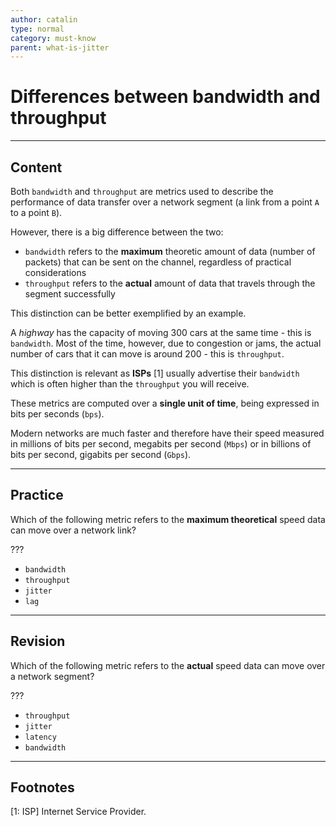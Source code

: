 ```yaml
---
author: catalin
type: normal
category: must-know
parent: what-is-jitter
---
```


# Differences between bandwidth and throughput


---

## Content

Both `bandwidth`  and `throughput` are metrics used to describe the performance of data transfer over a network segment (a link from a point `A` to a point `B`).

However, there is a big difference between the two:

* `bandwidth` refers to the **maximum** theoretic amount of data (number of packets) that can be sent on the channel, regardless of practical considerations
* `throughput` refers to the **actual** amount of data that travels through the segment successfully

This distinction can be better exemplified by an example.

A *highway* has the capacity of moving 300 cars at the same time - this is `bandwidth`. Most of the time, however, due to congestion or jams, the actual number of cars that it can move is around 200 - this is `throughput`.

This distinction is relevant as **ISPs** [1] usually advertise their `bandwidth` which is often higher than the `throughput` you will receive.

These metrics are computed over a **single unit of time**, being expressed in bits per seconds (`bps`).

Modern networks are much faster and therefore have their speed measured in millions of bits per second, megabits per second (`Mbps`) or in billions of bits per second, gigabits per second (`Gbps`).


---

## Practice

Which of the following metric refers to the **maximum theoretical** speed data can move over a network link?

???

* `bandwidth`
* `throughput`
* `jitter`
* `lag`


---

## Revision

Which of the following metric refers to the **actual** speed data can move over a network segment?

???

* `throughput`
* `jitter`
* `latency`
* `bandwidth`


---

## Footnotes

[1: ISP]
Internet Service Provider.
